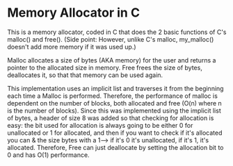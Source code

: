 # Memory Allocator in C
This is a memory allocator, coded in C that does the 2 basic functions of C's malloc() and free(). (Side point: However, unlike C's malloc, my_malloc() doesn't add more memory if it was used up.)

Malloc allocates a size of bytes (AKA memory) for the user and returns a pointer to the allocated size in memory.
Free frees the size of bytes, deallocates it, so that that memory can be used again.

This implementation uses an implicit list and traverses it from the beginning each time a Malloc is performed. Therefore, the performance of malloc is dependent on the number of blocks, both allocated and free (O(n) where n is the number of blocks). Since this was implemented using the implicit list of bytes, a header of size 8 was added so that checking for allocation is easy: the bit used for allocation is always going to be either 0 for unallocated or 1 for allocated, and then if you want to check if it's allocated you can & the size bytes with a 1--> if it's 0 it's unallocated, if it's 1, it's allocated. Therefore, Free can just deallocate by setting the allocation bit to 0 and has O(1) performance.





